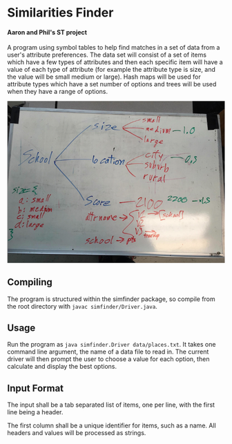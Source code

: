 Similarities Finder
===================

#### Aaron and Phil's ST project 

A program using symbol tables to help find matches in a set of data from a user's attribute preferences. The data set will consist of a set of items which have a few types of attributes and then each specific item will have a value of each type of attribute (for example the attribute type is size, and the value will be small medium or large). Hash maps will be used for attribute types which have a set number of options and trees will be used when they have a range of options.

![whiteboard-1](https://github.com/AlgoPHS/SymbolTables/raw/similar-objects-finder/similar-objects-finder/similar-objects-finder.png)

Compiling
-------------------

The program is structured within the simfinder package, so compile from the
root directory with `javac simfinder/Driver.java`.

Usage
-------------------

Run the program as `java simfinder.Driver data/places.txt`. It takes one command line argument, the name of a data file to read in. The current driver will then prompt the user to choose a value for each option, then calculate and display the best options.

Input Format
-------------------

The input shall be a tab separated list of items, one per line, with the first
line being a header.

The first column shall be a unique identifier for items, such as a name. All
headers and values will be processed as strings.

